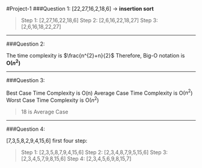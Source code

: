 #Project-1
###Question 1:
[22,27,16,2,18,6] -> **insertion sort**
>Step 1: [2,27,16,22,18,6]
>Step 2: [2,6,16,22,18,27]
>Step 3: [2,6,16,18,22,27]

----------------------------------------
###Question 2:

The time complexity is $\frac{n^{2}+n}{2}$
Therefore, Big-O notation is **O($n^{2}$)**

----------------------------------------
###Question 3:

Best Case Time Complexity is O(n)
Average Case Time Complexity is O($n^{2}$)
Worst Case Time Complexity is O($n^{2}$)
>18 is Average Case

----------------------------------------
###Question 4:

[7,3,5,8,2,9,4,15,6] first four step:
>Step 1: [2,3,5,8,7,9,4,15,6]
>Step 2: [2,3,4,8,7,9,5,15,6]
>Step 3: [2,3,4,5,7,9,8,15,6]
>Step 4: [2,3,4,5,6,9,8,15,7]
